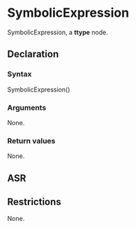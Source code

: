 <!-- This is an automatically generated file. Do not edit it manually. -->

# SymbolicExpression

SymbolicExpression, a **ttype** node.

## Declaration

### Syntax

SymbolicExpression()

### Arguments
None.

### Return values

None.

## ASR

<!-- Generate ASR using pickle. -->

## Restrictions

<!-- Generated from asr_verify.cpp. -->
None.